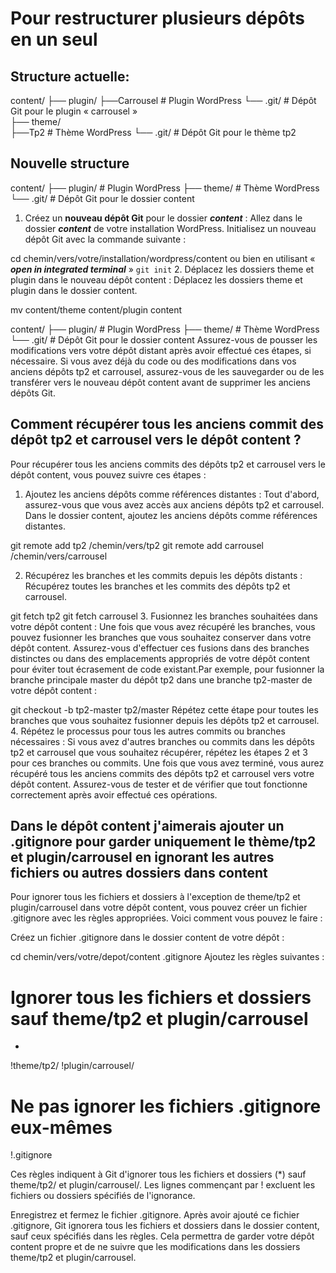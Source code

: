 # Pour restructurer plusieurs dépôts en un seul

## Structure actuelle:
content/
├── plugin/
    ├──Carrousel    # Plugin WordPress
    └── .git/       # Dépôt Git pour le plugin « carrousel »    
├── theme/          
    ├──Tp2          # Thème WordPress
    └── .git/       # Dépôt Git pour le thème tp2
    
## Nouvelle structure

content/
├── plugin/         # Plugin WordPress
├── theme/          # Thème WordPress
└── .git/           # Dépôt Git pour le dossier content


1. Créez un **nouveau dépôt Git** pour le dossier ***content*** :
Allez dans le dossier ***content*** de votre installation WordPress.
Initialisez un nouveau dépôt Git avec la commande suivante :

cd chemin/vers/votre/installation/wordpress/content
ou bien en utilisant « ***open in integrated terminal*** »
`git init`
2. Déplacez les dossiers theme et plugin dans le nouveau dépôt content :
Déplacez les dossiers theme et plugin dans le dossier content.

mv content/theme content/plugin content

content/
├── plugin/         # Plugin WordPress
├── theme/          # Thème WordPress
└── .git/           # Dépôt Git pour le dossier content
Assurez-vous de pousser les modifications vers votre dépôt distant après avoir effectué ces étapes, si nécessaire. Si vous avez déjà du code ou des modifications dans vos anciens dépôts tp2 et carrousel, assurez-vous de les sauvegarder ou de les transférer vers le nouveau dépôt content avant de supprimer les anciens dépôts Git.

## Comment récupérer tous les anciens commit des dépôt tp2 et carrousel vers le dépôt content ?

Pour récupérer tous les anciens commits des dépôts tp2 et carrousel vers le dépôt content, vous pouvez suivre ces étapes :

1. Ajoutez les anciens dépôts comme références distantes :
Tout d'abord, assurez-vous que vous avez accès aux anciens dépôts tp2 et carrousel.
Dans le dossier content, ajoutez les anciens dépôts comme références distantes.

git remote add tp2 /chemin/vers/tp2
git remote add carrousel /chemin/vers/carrousel

2. Récupérez les branches et les commits depuis les dépôts distants :
Récupérez toutes les branches et les commits des dépôts tp2 et carrousel.

git fetch tp2
git fetch carrousel
3. Fusionnez les branches souhaitées dans votre dépôt content :
Une fois que vous avez récupéré les branches, vous pouvez fusionner les branches que vous souhaitez conserver dans votre dépôt content. Assurez-vous d'effectuer ces fusions dans des branches distinctes ou dans des emplacements appropriés de votre dépôt content pour éviter tout écrasement de code existant.Par exemple, pour fusionner la branche principale master du dépôt tp2 dans une branche tp2-master de votre dépôt content :

git checkout -b tp2-master tp2/master
Répétez cette étape pour toutes les branches que vous souhaitez fusionner depuis les dépôts tp2 et carrousel.
4. Répétez le processus pour tous les autres commits ou branches nécessaires :
Si vous avez d'autres branches ou commits dans les dépôts tp2 et carrousel que vous souhaitez récupérer, répétez les étapes 2 et 3 pour ces branches ou commits.
Une fois que vous avez terminé, vous aurez récupéré tous les anciens commits des dépôts tp2 et carrousel vers votre dépôt content. Assurez-vous de tester et de vérifier que tout fonctionne correctement après avoir effectué ces opérations.


## Dans le dépôt content  j'aimerais ajouter un .gitignore pour garder uniquement  le thème/tp2 et plugin/carrousel en ignorant les autres fichiers ou autres dossiers dans  content

Pour ignorer tous les fichiers et dossiers à l'exception de theme/tp2 et plugin/carrousel dans votre dépôt content, vous pouvez créer un fichier .gitignore avec les règles appropriées. Voici comment vous pouvez le faire :

Créez un fichier .gitignore dans le dossier content de votre dépôt :

cd chemin/vers/votre/depot/content
.gitignore
Ajoutez les règles suivantes :

# Ignorer tous les fichiers et dossiers sauf theme/tp2 et plugin/carrousel
*
!theme/tp2/
!plugin/carrousel/
# Ne pas ignorer les fichiers .gitignore eux-mêmes
!.gitignore

Ces règles indiquent à Git d'ignorer tous les fichiers et dossiers (*) sauf theme/tp2/ et plugin/carrousel/. Les lignes commençant par ! excluent les fichiers ou dossiers spécifiés de l'ignorance.

Enregistrez et fermez le fichier .gitignore.
Après avoir ajouté ce fichier .gitignore, Git ignorera tous les fichiers et dossiers dans le dossier content, sauf ceux spécifiés dans les règles. Cela permettra de garder votre dépôt content propre et de ne suivre que les modifications dans les dossiers theme/tp2 et plugin/carrousel.
